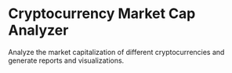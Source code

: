 # Cryptocurrency Market Cap Analyzer

Analyze the market capitalization of different cryptocurrencies and generate reports and visualizations.
